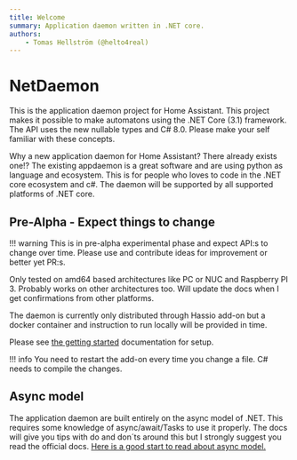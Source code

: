 ```yaml
---
title: Welcome
summary: Application daemon written in .NET core.
authors:
    - Tomas Hellström (@helto4real)
---
```

# NetDaemon

This is the application daemon project for Home Assistant. This project makes it possible to make automatons using the .NET Core (3.1) framework. The API uses the new nullable types and C# 8.0. Please make your self familiar with these concepts.

Why a new application daemon for Home Assistant? There already exists one!? The existing appdaemon is a great software and are using python as language and ecosystem. This is for people who loves to code in the .NET core ecosystem and c#. The daemon will be supported by all supported platforms of .NET core.

## Pre-Alpha - Expect things to change

!!! warning
    This is in pre-alpha experimental phase and expect API:s to change over time. Please use and contribute ideas for improvement or better yet PR:s.

Only tested on amd64 based architectures like PC or NUC and Raspberry PI 3. Probably works on other architectures too. Will update the docs when I get confirmations from other platforms.

The daemon is currently only distributed through Hassio add-on but a docker container and instruction to run locally will be provided in time.

Please see [the getting started](/netdaemon/Getting%20started/1_getting%20started/) documentation for setup.

!!! info
    You need to restart the add-on every time you change a file. C# needs to compile the changes.

## Async model

The application daemon are built entirely on the async model of .NET. This requires some knowledge of async/await/Tasks to use it properly. The docs will give you tips with do and don´ts around this but I strongly suggest you read the official docs.  [Here is a good start to read about async model.](https://docs.microsoft.com/en-us/dotnet/csharp/async)
